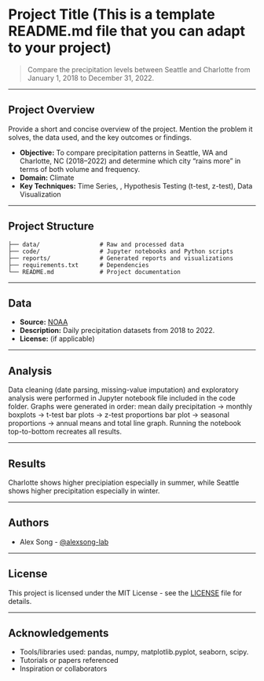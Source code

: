 # Project Title (This is a template README.md file that you can adapt to your project)

> Compare the precipitation levels between Seattle and Charlotte from January 1, 2018 to December 31, 2022.

---

## Project Overview

Provide a short and concise overview of the project. Mention the problem it solves, the data used, and the key outcomes or findings.

- **Objective:** To compare precipitation patterns in Seattle, WA and Charlotte, NC (2018–2022) and determine which city “rains more” in terms of both volume and frequency.
- **Domain:** Climate
- **Key Techniques:** Time Series, , Hypothesis Testing (t-test, z-test), Data Visualization

---

## Project Structure

```
├── data/                 # Raw and processed data
├── code/                 # Jupyter notebooks and Python scripts
├── reports/              # Generated reports and visualizations
├── requirements.txt      # Dependencies
└── README.md             # Project documentation
```

---

## Data

- **Source:** [NOAA](https://www.ncei.noaa.gov/orders/cdo/4133290.csv)
- **Description:** Daily precipitation datasets from 2018 to 2022.
- **License:** (if applicable)

---

## Analysis

Data cleaning (date parsing, missing-value imputation) and exploratory analysis were performed in Jupyter notebook file included in the code folder. Graphs were generated in order: mean daily precipitation → monthly boxplots → t-test bar plots → z-test proportions bar plot → seasonal proportions → annual means and total line graph. Running the notebook top-to-bottom recreates all results.

---

## Results

Charlotte shows higher precipiation especially in summer, while Seattle shows higher precipitation especially in winter.

---

## Authors

- Alex Song - [@alexsong-lab](https://github.com/alexsong-lab/)

---

## License

This project is licensed under the MIT License - see the [LICENSE](LICENSE) file for details.

---

## Acknowledgements

- Tools/libraries used: pandas, numpy, matplotlib.pyplot, seaborn, scipy.
- Tutorials or papers referenced
- Inspiration or collaborators
